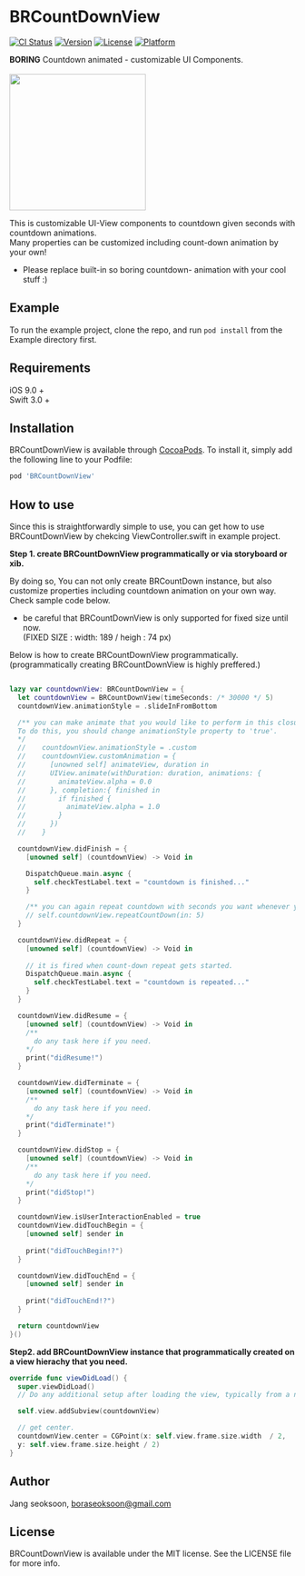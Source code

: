 # BRCountDownView

[![CI Status](http://img.shields.io/travis/boraseoksoon@gmail.com/BRCountDownView.svg?style=flat)](https://travis-ci.org/boraseoksoon@gmail.com/BRCountDownView)
[![Version](https://img.shields.io/cocoapods/v/BRCountDownView.svg?style=flat)](http://cocoapods.org/pods/BRCountDownView)
[![License](https://img.shields.io/cocoapods/l/BRDropDownView.svg?style=flat)](http://cocoapods.org/pods/BRDropDownView)
[![Platform](https://img.shields.io/cocoapods/p/BRCountDownView.svg?style=flat)](http://cocoapods.org/pods/BRCountDownView)

<b>BORING</b> Countdown animated - customizable UI Components. <br>
<br>
<img src="https://media.giphy.com/media/l1J9RPCxBxqvXw4xy/giphy.gif" width=240>
<br>

This is customizable UI-View components to countdown given seconds with countdown animations.<br>
Many properties can be customized including count-down animation by your own!<br>
* Please replace built-in so boring countdown- animation with your cool stuff :)

## Example

To run the example project, clone the repo, and run `pod install` from the Example directory first.

## Requirements
iOS 9.0 + <br>
Swift 3.0 + <br>

## Installation

BRCountDownView is available through [CocoaPods](http://cocoapods.org). To install
it, simply add the following line to your Podfile:

```ruby
pod 'BRCountDownView'
```

## How to use
Since this is straightforwardly simple to use, you can get how to use BRCountDownView by chekcing ViewController.swift in example project.<br>

<b>Step 1. create BRCountDownView programmatically or via storyboard or xib.</b>
<br>

By doing so, You can not only create BRCountDown instance, but also customize properties including countdown animation on your own way.<br>
Check sample code below.<br>
* be careful that BRCountDownView is only supported for fixed size until now.<br>
(FIXED SIZE : width: 189 / heigh : 74 px)

Below is how to create BRCountDownView programmatically.<br>
(programmatically creating BRCountDownView is highly preffered.)<br>

```Swift

lazy var countdownView: BRCountDownView = {
  let countdownView = BRCountDownView(timeSeconds: /* 30000 */ 5)
  countdownView.animationStyle = .slideInFromBottom

  /** you can make animate that you would like to perform in this closure if you would.
  To do this, you should change animationStyle property to 'true'.
  */
  //    countdownView.animationStyle = .custom
  //    countdownView.customAnimation = {
  //      [unowned self] animateView, duration in
  //      UIView.animate(withDuration: duration, animations: {
  //        animateView.alpha = 0.0
  //      }, completion:{ finished in
  //        if finished {
  //          animateView.alpha = 1.0
  //        }
  //      })
  //    }

  countdownView.didFinish = {
    [unowned self] (countdownView) -> Void in

    DispatchQueue.main.async {
      self.checkTestLabel.text = "countdown is finished..."
    }

    /** you can again repeat countdown with seconds you want whenever you want. */
    // self.countdownView.repeatCountDown(in: 5)
  }

  countdownView.didRepeat = {
    [unowned self] (countdownView) -> Void in
    
    // it is fired when count-down repeat gets started.
    DispatchQueue.main.async {
      self.checkTestLabel.text = "countdown is repeated..."
    }
  }

  countdownView.didResume = {
    [unowned self] (countdownView) -> Void in
    /**
      do any task here if you need.
    */
    print("didResume!")
  }

  countdownView.didTerminate = {
    [unowned self] (countdownView) -> Void in
    /**
      do any task here if you need.
    */
    print("didTerminate!")
  }

  countdownView.didStop = {
    [unowned self] (countdownView) -> Void in
    /**
      do any task here if you need.
    */
    print("didStop!")
  }

  countdownView.isUserInteractionEnabled = true
  countdownView.didTouchBegin = {
    [unowned self] sender in
    
    print("didTouchBegin!?")
  }

  countdownView.didTouchEnd = {
    [unowned self] sender in
    
    print("didTouchEnd!?")
  }

  return countdownView
}()
```

<b>Step2. add BRCountDownView instance that programmatically created on a view hierachy that you need.</b>
<br>

```Swift
override func viewDidLoad() {
  super.viewDidLoad()
  // Do any additional setup after loading the view, typically from a nib.

  self.view.addSubview(countdownView)

  // get center.
  countdownView.center = CGPoint(x: self.view.frame.size.width  / 2,
  y: self.view.frame.size.height / 2)
}
```

## Author

Jang seoksoon, boraseoksoon@gmail.com

## License

BRCountDownView is available under the MIT license. See the LICENSE file for more info.
